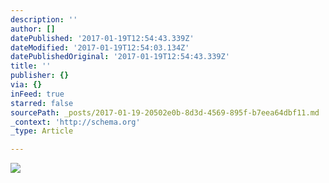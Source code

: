 ```yaml
---
description: ''
author: []
datePublished: '2017-01-19T12:54:43.339Z'
dateModified: '2017-01-19T12:54:03.134Z'
datePublishedOriginal: '2017-01-19T12:54:43.339Z'
title: ''
publisher: {}
via: {}
inFeed: true
starred: false
sourcePath: _posts/2017-01-19-20502e0b-8d3d-4569-895f-b7eea64dbf11.md
_context: 'http://schema.org'
_type: Article

---
```

![](https://the-grid-user-content.s3-us-west-2.amazonaws.com/21fd1e33-a005-4c3a-a497-425ae858a7a6.png)